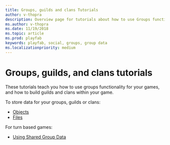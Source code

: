 ```yaml
---
title: Groups, guilds and clans Tutorials
author: v-thopra
description: Overview page for tutorials about how to use Groups functionality for your games and to build Guilds and Clans within your game.
ms.author: v-thopra
ms.date: 11/19/2018
ms.topic: article
ms.prod: playfab
keywords: playfab, social, groups, group data
ms.localizationpriority: medium
---
```


# Groups, guilds, and clans tutorials

These tutorials teach you how to use groups functionality for your games, and how to build guilds and clans within your game.

To store data for your groups, guilds or clans:

- [Objects](../../data/entities/entity-objects.md)
- [Files](../../data/entities/entity-files.md)

For turn based games:

- [Using Shared Group Data](using-shared-group-data.md)